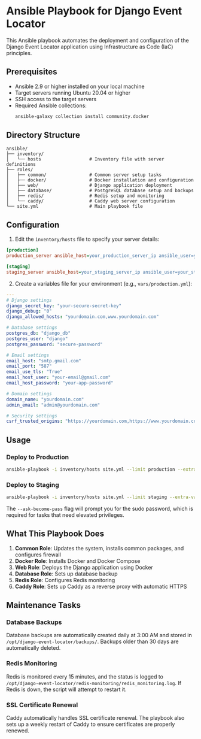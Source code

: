 # Ansible Playbook for Django Event Locator

This Ansible playbook automates the deployment and configuration of the Django Event Locator application using Infrastructure as Code (IaC) principles.

## Prerequisites

- Ansible 2.9 or higher installed on your local machine
- Target servers running Ubuntu 20.04 or higher
- SSH access to the target servers
- Required Ansible collections:
  ```bash
  ansible-galaxy collection install community.docker
  ```

## Directory Structure

```
ansible/
├── inventory/
│   └── hosts                  # Inventory file with server definitions
├── roles/
│   ├── common/                # Common server setup tasks
│   ├── docker/                # Docker installation and configuration
│   ├── web/                   # Django application deployment
│   ├── database/              # PostgreSQL database setup and backups
│   ├── redis/                 # Redis setup and monitoring
│   └── caddy/                 # Caddy web server configuration
└── site.yml                   # Main playbook file
```

## Configuration

1. Edit the `inventory/hosts` file to specify your server details:

```ini
[production]
production_server ansible_host=your_production_server_ip ansible_user=your_production_user

[staging]
staging_server ansible_host=your_staging_server_ip ansible_user=your_staging_user
```

2. Create a variables file for your environment (e.g., `vars/production.yml`):

```yaml
---
# Django settings
django_secret_key: "your-secure-secret-key"
django_debug: "0"
django_allowed_hosts: "yourdomain.com,www.yourdomain.com"

# Database settings
postgres_db: "django_db"
postgres_user: "django"
postgres_password: "secure-password"

# Email settings
email_host: "smtp.gmail.com"
email_port: "587"
email_use_tls: "True"
email_host_user: "your-email@gmail.com"
email_host_password: "your-app-password"

# Domain settings
domain_name: "yourdomain.com"
admin_email: "admin@yourdomain.com"

# Security settings
csrf_trusted_origins: "https://yourdomain.com,https://www.yourdomain.com"
```

## Usage

### Deploy to Production

```bash
ansible-playbook -i inventory/hosts site.yml --limit production --extra-vars "@vars/production.yml" --ask-become-pass
```

### Deploy to Staging

```bash
ansible-playbook -i inventory/hosts site.yml --limit staging --extra-vars "@vars/staging.yml" --ask-become-pass
```

The `--ask-become-pass` flag will prompt you for the sudo password, which is required for tasks that need elevated privileges.

## What This Playbook Does

1. **Common Role**: Updates the system, installs common packages, and configures firewall
2. **Docker Role**: Installs Docker and Docker Compose
3. **Web Role**: Deploys the Django application using Docker
4. **Database Role**: Sets up database backup
5. **Redis Role**: Configures Redis monitoring
6. **Caddy Role**: Sets up Caddy as a reverse proxy with automatic HTTPS

## Maintenance Tasks

### Database Backups

Database backups are automatically created daily at 3:00 AM and stored in `/opt/django-event-locator/backups/`. Backups older than 30 days are automatically deleted.

### Redis Monitoring

Redis is monitored every 15 minutes, and the status is logged to `/opt/django-event-locator/redis-monitoring/redis_monitoring.log`. If Redis is down, the script will attempt to restart it.

### SSL Certificate Renewal

Caddy automatically handles SSL certificate renewal. The playbook also sets up a weekly restart of Caddy to ensure certificates are properly renewed.
